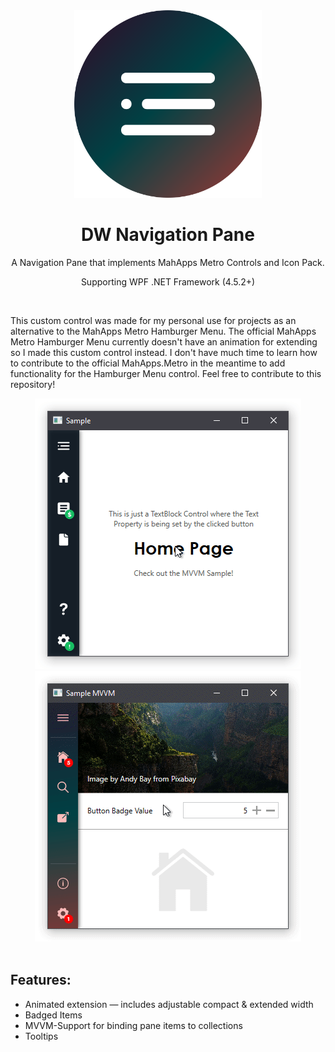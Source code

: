 <div align="center">
    <img width="300" height="300" src="Resources/Icon.svg" alt="Icon"/>
    <h1> DW Navigation Pane </h1>
    <p> A Navigation Pane that implements MahApps Metro Controls and Icon Pack. </p>
    <p> Supporting WPF .NET Framework (4.5.2+)
</div>

<br/>
<p> This custom control was made for my personal use for projects as an alternative to the MahApps Metro Hamburger Menu. 
    The official MahApps Metro Hamburger Menu currently doesn't have an animation for extending so I made this custom control instead.
    I don't have much time to learn how to contribute to the official MahApps.Metro in the meantime to add functionality for the Hamburger Menu control. 
    Feel free to contribute to this repository!
</p>

<div align="center">
    <img src="Resources/Sample.gif" alt="Sample"/>
    <img src="Resources/SampleMVVM.gif" alt="SampleMVVM"/>
</div>

<br/>
<h2> Features: </h2>
<ul>
    <li> Animated extension  —  includes adjustable compact & extended width </li>
    <li> Badged Items
    <li> MVVM-Support for binding pane items to collections </li>
    <li> Tooltips </li>
</ul>
